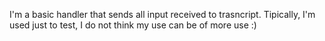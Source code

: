 I'm a basic handler that sends all input received to trasncript. 
Tipically, I'm used just to test, I do not think my use can be of more use :)